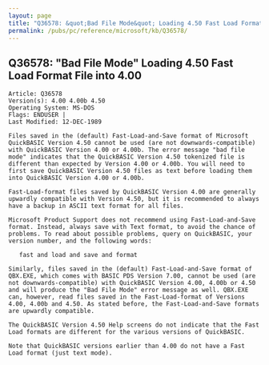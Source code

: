 ```yaml
---
layout: page
title: "Q36578: &quot;Bad File Mode&quot; Loading 4.50 Fast Load Format File into 4.00"
permalink: /pubs/pc/reference/microsoft/kb/Q36578/
---
```


## Q36578: &quot;Bad File Mode&quot; Loading 4.50 Fast Load Format File into 4.00

	Article: Q36578
	Version(s): 4.00 4.00b 4.50
	Operating System: MS-DOS
	Flags: ENDUSER |
	Last Modified: 12-DEC-1989
	
	Files saved in the (default) Fast-Load-and-Save format of Microsoft
	QuickBASIC Version 4.50 cannot be used (are not downwards-compatible)
	with QuickBASIC Version 4.00 or 4.00b. The error message "bad file
	mode" indicates that the QuickBASIC Version 4.50 tokenized file is
	different than expected by Version 4.00 or 4.00b. You will need to
	first save QuickBASIC Version 4.50 files as text before loading them
	into QuickBASIC Version 4.00 or 4.00b.
	
	Fast-Load-format files saved by QuickBASIC Version 4.00 are generally
	upwardly compatible with Version 4.50, but it is recommended to always
	have a backup in ASCII text format for all files.
	
	Microsoft Product Support does not recommend using Fast-Load-and-Save
	format. Instead, always save with Text format, to avoid the chance of
	problems. To read about possible problems, query on QuickBASIC, your
	version number, and the following words:
	
	   fast and load and save and format
	
	Similarly, files saved in the (default) Fast-Load-and-Save format of
	QBX.EXE, which comes with BASIC PDS Version 7.00, cannot be used (are
	not downwards-compatible) with QuickBASIC Version 4.00, 4.00b or 4.50
	and will produce the "Bad File Mode" error message as well. QBX.EXE
	can, however, read files saved in the Fast-Load-format of Versions
	4.00, 4.00b and 4.50. As stated before, the Fast-Load-and-Save formats
	are upwardly compatible.
	
	The QuickBASIC Version 4.50 Help screens do not indicate that the Fast
	Load formats are different for the various versions of QuickBASIC.
	
	Note that QuickBASIC versions earlier than 4.00 do not have a Fast
	Load format (just text mode).
